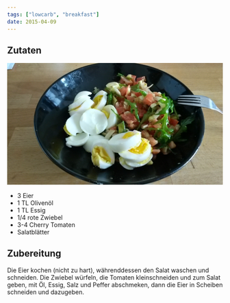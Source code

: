 ```yaml
---
tags: ["lowcarb", "breakfast"]
date: 2015-04-09
---
```


## Zutaten
![](/uploads/eier-mit-salat.jpg)

- 3 Eier
- 1 TL Olivenöl
- 1 TL Essig
- 1/4 rote Zwiebel
- 3-4 Cherry Tomaten
- Salatblätter

## Zubereitung
Die Eier kochen (nicht zu hart), währenddessen den Salat waschen und schneiden. Die Zwiebel würfeln, die Tomaten kleinschneiden und zum Salat geben, mit Öl, Essig, Salz und Peffer abschmeken, dann die Eier in Scheiben schneiden und dazugeben.
